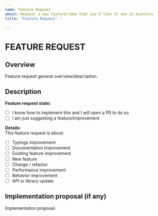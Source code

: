 ```yaml
---
name: Feature Request
about: Request a new feature/idea that you'd like to see in AxonCore
title: 'Feature Request: '

---
```


# FEATURE REQUEST

## **Overview**

Feature request general overview/description.

## **Description**

**Feature request state:**

- [ ] I know how to implement this and I will open a PR to do so
- [ ] I am just suggesting a feature/improvement

**Details:**  
This feature request is about:

- [ ] Typings improvement
- [ ] Documentation improvement
- [ ] Existing feature improvement
- [ ] New feature
- [ ] Change / refactor
- [ ] Performance improvement
- [ ] Behavior improvement
- [ ] API or library update

## **Implementation proposal (if any)**

Implementation proposal.
